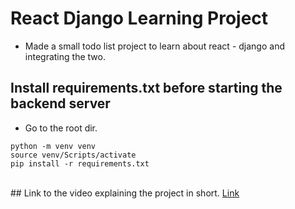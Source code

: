 # React Django Learning Project

- Made a small todo list project to learn about react - django and integrating the two.

## Install requirements.txt before starting the backend server

- Go to the root dir.
```
python -m venv venv
source venv/Scripts/activate
pip install -r requirements.txt
```

<br>
## Link to the video explaining the project in short. <a href="https://drive.google.com/file/d/1F2uT6_iRf6lBQBKRM2LUxtxfnqd7_8US/view?usp=share_link">Link</a>
